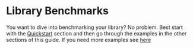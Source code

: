 # Library Benchmarks

You want to dive into benchmarking your library? No problem. Best start with the
[Quickstart](./library_benchmarks/quickstart.md) section and then go through the
examples in the other sections of this guide. If you need more examples see
[here](./library_benchmarks/examples.md)
